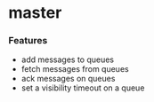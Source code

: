 # master

### Features

- add messages to queues
- fetch messages from queues
- ack messages on queues
- set a visibility timeout on a queue
